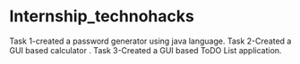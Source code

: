 # Internship_technohacks
Task 1-created a password generator using java language.
Task 2-Created a GUI based calculator .
Task 3-Created a GUI based ToDO List application.
